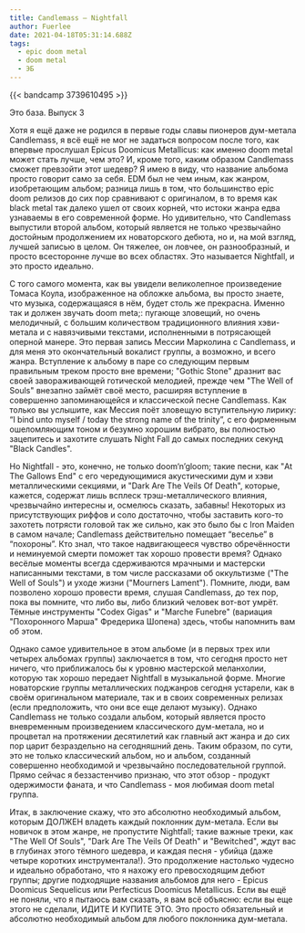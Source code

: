 ```yaml
---
title: Candlemass — Nightfall
author: Fuerlee
date: 2021-04-18T05:31:14.688Z
tags:
  - epic doom metal
  - doom metal
  - ЭБ
---
```

{{< bandcamp 3739610495 >}}

Это база. Выпуск 3

Хотя я ещё даже не родился в первые годы славы пионеров дум-метала Candlemass, я всё ещё не мог не задаться вопросом после того, как впервые прослушал Epicus Doomicus Metallicus: как именно doom metal может стать лучше, чем это? И, кроме того, каким образом Candlemass сможет превзойти этот шедевр? Я имею в виду, что название альбома просто говорит само за себя. EDM был не чем иным, как жанром, изобретающим альбом; разница лишь в том, что большинство epic doom релизов до сих пор сравнивают с оригиналом, в то время как black metal так далеко ушел от своих корней, что истоки жанра едва узнаваемы в его современной форме. Но удивительно, что Candlemass выпустили второй альбом, который является не только чрезвычайно достойным продолжением их новаторского дебюта, но и, на мой взгляд, лучшей записью в целом. Он тяжелее, он ловчее, он разнообразный, и просто всесторонне лучше во всех областях. Это называется Nightfall, и это просто идеально.



С того самого момента, как вы увидели великолепное произведение Томаса Коула, изображенное на обложке альбома, вы просто знаете, что музыка, содержащаяся в нём, будет столь же прекрасна. Именно так и должен звучать doom meta;: пугающе зловещий, но очень мелодичный, с большим количеством традиционного влияния хэви-метала и с навязчивыми текстами, исполненными в потрясающей оперной манере. Это первая запись Мессии Марколина с Candlemass, и для меня это окончательный вокалист группы, а возможно, и всего жанра. Вступление к альбому в паре со следующим первым правильным треком просто вне времени; "Gothic Stone" дразнит вас своей завораживающей готической мелодией, прежде чем "The Well of Souls" внезапно займёт своё место, расширяя вступление в совершенно запоминающейся и классической песне Candlemass. Как только вы услышите, как Мессия поёт зловещую вступительную лирику: “I bind unto myself / today the strong name of the trinity”, с его фирменным ошеломляющим тоном и безумно хорошим вибрато, вы полностью зацепитесь и захотите слушать Night Fall до самых последних секунд "Black Candles".



Но Nightfall - это, конечно, не только doom‘n’gloom; такие песни, как "At The Gallows End" с его чередующимися акустическими дум и хэви металлическими секциями, и "Dark Are The Veils Of Death", которые, кажется, содержат лишь всплеск трэш-металлического влияния, чрезвычайно интересны и, осмелюсь сказать, забавны! Некоторых из присутствующих риффов и соло достаточно, чтобы заставить кого-то захотеть потрясти головой так же сильно, как это было бы с Iron Maiden в самом начале; Candlemass действительно помещает “веселье” в “похороны”. Кто знал, что такое надвигающееся чувство обречённости и неминуемой смерти поможет так хорошо провести время? Однако весёлые моменты всегда сдерживаются мрачными и мастерски написанными текстами, в том числе рассказами об оккультизме ("The Well of Souls") и уходе жизни ("Mourners Lament"). Помните, люди, вам позволено хорошо провести время, слушая Candlemass, до тех пор, пока вы помните, что либо вы, либо близкий человек вот-вот умрёт. Тёмные инструменты "Codex Gigas" и "Marche Funebre" (вариация "Похоронного Марша" Фредерика Шопена) здесь, чтобы напомнить вам об этом.



Однако самое удивительное в этом альбоме (и в первых трех или четырех альбомах группы) заключается в том, что сегодня просто нет ничего, что приближалось бы к уровню мастерской меланхолии, которую так хорошо передает Nightfall в музыкальной форме. Многие новаторские группы металлических поджанров сегодня устарели, как в своём оригинальном материале, так и в своих современных релизах (если предположить, что они все еще делают музыку). Однако Candlemass не только создали альбом, который является просто вневременным произведением классического дум-метала, но и процветал на протяжении десятилетий как главный акт жанра и до сих пор царит безраздельно на сегодняшний день. Таким образом, по сути, это не только классический альбом, но и альбом, созданный совершенно необходимой и чрезвычайно последовательной группой. Прямо сейчас я беззастенчиво признаю, что этот обзор - продукт одержимости фаната, и что Candlemass - моя любимая doom metal группа.



Итак, в заключение скажу, что это абсолютно необходимый альбом, которым ДОЛЖЕН владеть каждый поклонник дум-метала. Если вы новичок в этом жанре, не пропустите Nightfall; такие важные треки, как "The Well Of Souls", "Dark Are The Veils Of Death" и "Bewitched", ждут вас в глубинах этого тёмного шедевра, и каждая песня - убийца (даже четыре коротких инструментала!). Это продолжение настолько чудесно и идеально обработано, что я нахожу его превосходящим дебют группы; другие подходящие названия альбомов для него - Epicus Doomicus Sequelicus или Perfecticus Doomicus Metallicus. Если вы ещё не поняли, что я пытаюсь вам сказать, я вам всё объясню: если вы еще этого не сделали, ИДИТЕ И КУПИТЕ ЭТО. Это просто обязательный и абсолютно необходимый альбом для любого поклонника дум-метала.
